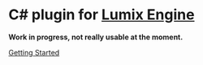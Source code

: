 # C# plugin for [Lumix Engine](https://github.com/nem0/lumixengine)

**Work in progress, not really usable at the moment.**

[Getting Started](https://www.youtube.com/watch?v=ZtiRcqAc2Xs)
